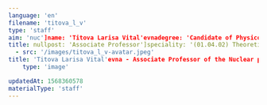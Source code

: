 ```yaml
---
language: 'en'
filename: 'titova_l_v'
type: 'staff'
aim: 'nuc']name: 'Titova Larisa Vital'evnadegree: 'Candidate of Physico-Mathematical Sciences'
title: nullpost: 'Associate Professor']speciality: '(01.04.02) Theoretical physicscontacts: []avatar:
  - src: '/images/titova_l_v-avatar.jpeg'
title: 'Titova Larisa Vital'evna - Associate Professor of the Nuclear physics Department'
    type: 'image'

updatedAt: 1568360578
materialType: 'staff'
---
```


